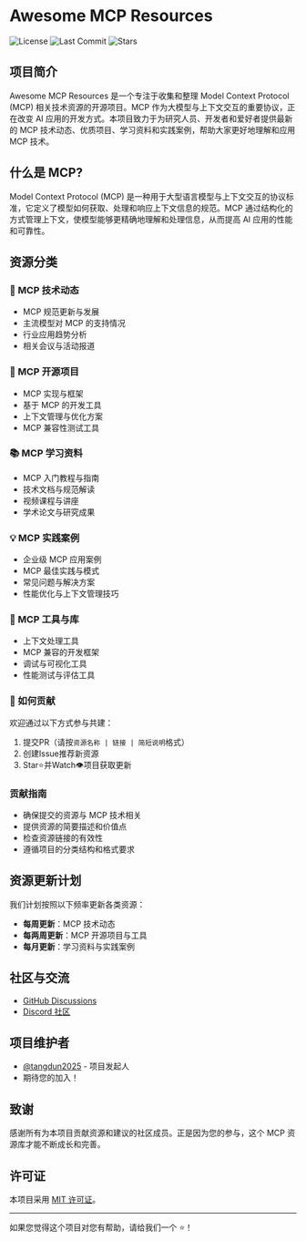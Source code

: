 # Awesome MCP Resources

![License](https://img.shields.io/badge/license-MIT-blue.svg)
![Last Commit](https://img.shields.io/github/last-commit/tangdun2025/awesome_mcp_resources)
![Stars](https://img.shields.io/github/stars/tangdun2025/awesome_mcp_resources?style=social)

## 项目简介

Awesome MCP Resources 是一个专注于收集和整理 Model Context Protocol (MCP) 相关技术资源的开源项目。MCP 作为大模型与上下文交互的重要协议，正在改变 AI 应用的开发方式。本项目致力于为研究人员、开发者和爱好者提供最新的 MCP 技术动态、优质项目、学习资料和实践案例，帮助大家更好地理解和应用 MCP 技术。

## 什么是 MCP?

Model Context Protocol (MCP) 是一种用于大型语言模型与上下文交互的协议标准，它定义了模型如何获取、处理和响应上下文信息的规范。MCP 通过结构化的方式管理上下文，使模型能够更精确地理解和处理信息，从而提高 AI 应用的性能和可靠性。

## 资源分类

### 📰 MCP 技术动态

- MCP 规范更新与发展
- 主流模型对 MCP 的支持情况
- 行业应用趋势分析
- 相关会议与活动报道

### 🚀 MCP 开源项目

- MCP 实现与框架
- 基于 MCP 的开发工具
- 上下文管理与优化方案
- MCP 兼容性测试工具

### 📚 MCP 学习资料

- MCP 入门教程与指南
- 技术文档与规范解读
- 视频课程与讲座
- 学术论文与研究成果

### 💡 MCP 实践案例

- 企业级 MCP 应用案例
- MCP 最佳实践与模式
- 常见问题与解决方案
- 性能优化与上下文管理技巧

### 🔧 MCP 工具与库

- 上下文处理工具
- MCP 兼容的开发框架
- 调试与可视化工具
- 性能测试与评估工具

### 🤝 如何贡献

欢迎通过以下方式参与共建：
1. 提交PR（请按`资源名称 | 链接 | 简短说明`格式）
2. 创建Issue推荐新资源
3. Star⭐并Watch👁️项目获取更新

### 贡献指南

- 确保提交的资源与 MCP 技术相关
- 提供资源的简要描述和价值点
- 检查资源链接的有效性
- 遵循项目的分类结构和格式要求

## 资源更新计划

我们计划按照以下频率更新各类资源：

- **每周更新**：MCP 技术动态
- **每两周更新**：MCP 开源项目与工具
- **每月更新**：学习资料与实践案例

## 社区与交流

- [GitHub Discussions](https://github.com/tangdun2025/awesome_mcp_resources/discussions)
- [Discord 社区](https://discord.gg/HADFprpu)

## 项目维护者

- [@tangdun2025](https://github.com/tangdun2025) - 项目发起人
- 期待您的加入！

## 致谢

感谢所有为本项目贡献资源和建议的社区成员。正是因为您的参与，这个 MCP 资源库才能不断成长和完善。

## 许可证

本项目采用 [MIT 许可证](LICENSE)。

---

如果您觉得这个项目对您有帮助，请给我们一个 ⭐️！
